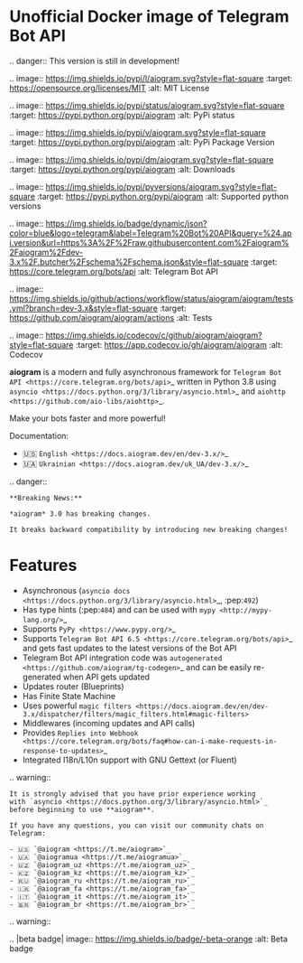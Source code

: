 # Unofficial Docker image of Telegram Bot API

.. danger::
    This version is still in development!

.. image:: https://img.shields.io/pypi/l/aiogram.svg?style=flat-square
    :target: https://opensource.org/licenses/MIT
    :alt: MIT License

.. image:: https://img.shields.io/pypi/status/aiogram.svg?style=flat-square
    :target: https://pypi.python.org/pypi/aiogram
    :alt: PyPi status

.. image:: https://img.shields.io/pypi/v/aiogram.svg?style=flat-square
    :target: https://pypi.python.org/pypi/aiogram
    :alt: PyPi Package Version

.. image:: https://img.shields.io/pypi/dm/aiogram.svg?style=flat-square
    :target: https://pypi.python.org/pypi/aiogram
    :alt: Downloads

.. image:: https://img.shields.io/pypi/pyversions/aiogram.svg?style=flat-square
    :target: https://pypi.python.org/pypi/aiogram
    :alt: Supported python versions

.. image:: https://img.shields.io/badge/dynamic/json?color=blue&logo=telegram&label=Telegram%20Bot%20API&query=%24.api.version&url=https%3A%2F%2Fraw.githubusercontent.com%2Faiogram%2Faiogram%2Fdev-3.x%2F.butcher%2Fschema%2Fschema.json&style=flat-square
    :target: https://core.telegram.org/bots/api
    :alt: Telegram Bot API

.. image:: https://img.shields.io/github/actions/workflow/status/aiogram/aiogram/tests.yml?branch=dev-3.x&style=flat-square
    :target: https://github.com/aiogram/aiogram/actions
    :alt: Tests

.. image:: https://img.shields.io/codecov/c/github/aiogram/aiogram?style=flat-square
    :target: https://app.codecov.io/gh/aiogram/aiogram
    :alt: Codecov

**aiogram** is a modern and fully asynchronous framework for
`Telegram Bot API <https://core.telegram.org/bots/api>`_ written in Python 3.8 using
`asyncio <https://docs.python.org/3/library/asyncio.html>`_ and
`aiohttp <https://github.com/aio-libs/aiohttp>`_.

Make your bots faster and more powerful!

Documentation:
 - 🇺🇸 `English <https://docs.aiogram.dev/en/dev-3.x/>`_
 - 🇺🇦 `Ukrainian <https://docs.aiogram.dev/uk_UA/dev-3.x/>`_


.. danger::

    **Breaking News:**

    *aiogram* 3.0 has breaking changes.

    It breaks backward compatibility by introducing new breaking changes!

Features
========

- Asynchronous (`asyncio docs <https://docs.python.org/3/library/asyncio.html>`_, :pep:`492`)
- Has type hints (:pep:`484`) and can be used with `mypy <http://mypy-lang.org/>`_
- Supports `PyPy <https://www.pypy.org/>`_
- Supports `Telegram Bot API 6.5 <https://core.telegram.org/bots/api>`_ and gets fast updates to the latest versions of the Bot API
- Telegram Bot API integration code was `autogenerated <https://github.com/aiogram/tg-codegen>`_ and can be easily re-generated when API gets updated
- Updates router (Blueprints)
- Has Finite State Machine
- Uses powerful `magic filters <https://docs.aiogram.dev/en/dev-3.x/dispatcher/filters/magic_filters.html#magic-filters>`
- Middlewares (incoming updates and API calls)
- Provides `Replies into Webhook <https://core.telegram.org/bots/faq#how-can-i-make-requests-in-response-to-updates>`_
- Integrated I18n/L10n support with GNU Gettext (or Fluent)


.. warning::

    It is strongly advised that you have prior experience working
    with `asyncio <https://docs.python.org/3/library/asyncio.html>`_
    before beginning to use **aiogram**.

    If you have any questions, you can visit our community chats on Telegram:

    - 🇺🇸 `@aiogram <https://t.me/aiogram>`_
    - 🇺🇦 `@aiogramua <https://t.me/aiogramua>`_
    - 🇺🇿 `@aiogram_uz <https://t.me/aiogram_uz>`_
    - 🇰🇿 `@aiogram_kz <https://t.me/aiogram_kz>`_
    - 🇷🇺 `@aiogram_ru <https://t.me/aiogram_ru>`_
    - 🇮🇷 `@aiogram_fa <https://t.me/aiogram_fa>`_
    - 🇮🇹 `@aiogram_it <https://t.me/aiogram_it>`_
    - 🇧🇷 `@aiogram_br <https://t.me/aiogram_br>`_


.. warning::

.. |beta badge| image:: https://img.shields.io/badge/-beta-orange
  :alt: Beta badge
